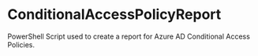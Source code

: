 # ConditionalAccessPolicyReport
PowerShell Script used to create a report for Azure AD Conditional Access Policies.
